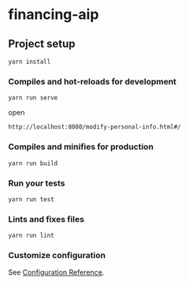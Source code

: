 # financing-aip

## Project setup

```
yarn install
```

### Compiles and hot-reloads for development

```
yarn run serve
```

open

```
http://localhost:8080/modify-personal-info.html#/
```

### Compiles and minifies for production

```
yarn run build
```

### Run your tests

```
yarn run test
```

### Lints and fixes files

```
yarn run lint
```

### Customize configuration

See [Configuration Reference](https://cli.vuejs.org/config/).
